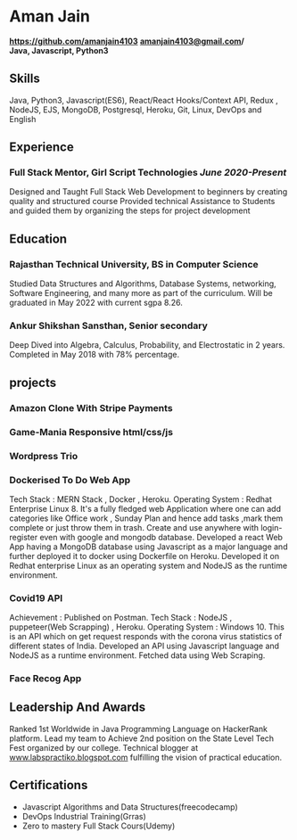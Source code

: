 # Aman Jain							   
**https://github.com/amanjain4103**
**amanjain4103@gmail.com/**             
**Java, Javascript, Python3**

## Skills
Java, Python3, Javascript(ES6), React/React Hooks/Context API, Redux , NodeJS, EJS, MongoDB, Postgresql, Heroku, Git, Linux, DevOps and English


## Experience

### Full Stack Mentor, Girl Script Technologies					            *June 2020-Present*
Designed and Taught Full Stack Web Development to beginners by creating quality and structured course
Provided technical Assistance to Students and guided them by organizing the steps for project development



## Education	

### Rajasthan Technical University, BS in Computer Science				            	

Studied Data Structures and Algorithms, Database Systems, networking, Software Engineering, and many more as part of the curriculum.
Will be graduated in May 2022 with current 
sgpa 8.26.

### Ankur Shikshan Sansthan, Senior secondary

Deep Dived into Algebra, Calculus, Probability, and Electrostatic in 2 years.
Completed in May 2018 with 78% percentage.


## projects

### Amazon Clone With Stripe Payments
### Game-Mania Responsive html/css/js
### Wordpress Trio


### Dockerised To Do Web App
Tech Stack : MERN Stack , Docker , Heroku.
Operating System : Redhat Enterprise Linux 8.
It's a fully fledged web Application where one can add categories like Office work , Sunday Plan and hence add tasks
,mark them complete or just throw them in trash. Create and use anywhere with login-register even with google and
mongodb database.
Developed a react Web App having a MongoDB database using Javascript as a major language and further deployed it to docker using Dockerfile on Heroku.
Developed it on Redhat enterprise Linux as an operating system and NodeJS as the runtime environment.

### Covid19 API 
Achievement : Published on Postman.
Tech Stack : NodeJS , puppeteer(Web Scrapping) , Heroku.
Operating System : Windows 10.
This is an API which on get request responds with the corona virus statistics of different states of India.
Developed an API using Javascript language and NodeJS as a runtime environment.
Fetched data using Web Scraping.

### Face Recog App 

## Leadership And Awards
Ranked 1st Worldwide in Java Programming Language on HackerRank platform.
Lead my team to Achieve 2nd position on the State Level Tech Fest organized by our college.
Technical blogger at www.labspractiko.blogspot.com fulfilling the vision of practical education.

## Certifications
* Javascript Algorithms and Data Structures(freecodecamp)
* DevOps Industrial Training(Grras)
* Zero to mastery Full Stack Cours(Udemy) 

